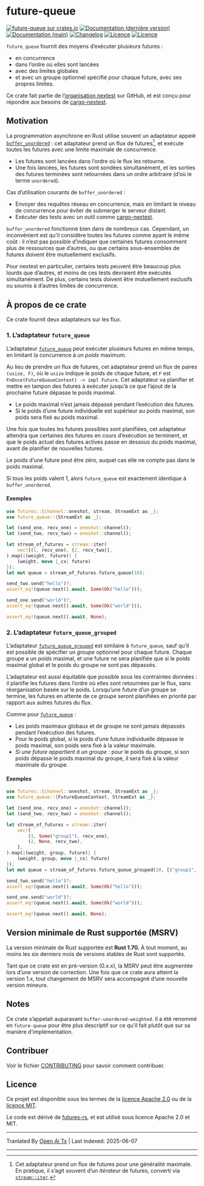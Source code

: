 # future-queue

[![future-queue sur crates.io](https://img.shields.io/crates/v/future-queue)](https://crates.io/crates/future-queue)
[![Documentation (dernière version)](https://img.shields.io/badge/docs-latest-brightgreen.svg)](https://docs.rs/future-queue/)
[![Documentation (main)](https://img.shields.io/badge/docs-main-purple)](https://nextest-rs.github.io/future-queue/rustdoc/future_queue)
[![Changelog](https://img.shields.io/badge/changelog-latest-blue)](https://raw.githubusercontent.com/nextest-rs/future-queue/main/CHANGELOG.md)
[![Licence](https://img.shields.io/badge/license-Apache-green.svg)](https://raw.githubusercontent.com/nextest-rs/future-queue/main/LICENSE-APACHE)
[![Licence](https://img.shields.io/badge/license-MIT-green.svg)](https://raw.githubusercontent.com/nextest-rs/future-queue/main/LICENSE-MIT)

`future_queue` fournit des moyens d’exécuter plusieurs futures :

* en concurrence
* dans l’ordre où elles sont lancées
* avec des limites globales
* et avec un groupe optionnel spécifié pour chaque future, avec ses propres limites.

Ce crate fait partie de l’[organisation nextest](https://github.com/nextest-rs) sur GitHub, et
est conçu pour répondre aux besoins de [cargo-nextest](https://nexte.st).

## Motivation

La programmation asynchrone en Rust utilise souvent un adaptateur appelé
[`buffer_unordered`](https://docs.rs/futures/latest/futures/stream/trait.StreamExt.html#method.buffer_unordered) :
cet adaptateur prend un flux de futures[^1], et exécute toutes les futures avec une limite
maximale de concurrence.

* Les futures sont lancées dans l’ordre où le flux les retourne.
* Une fois lancées, les futures sont sondées simultanément, et les sorties des futures terminées
  sont retournées dans un ordre arbitraire (d’où le terme `unordered`).

Cas d’utilisation courants de `buffer_unordered` :

* Envoyer des requêtes réseau en concurrence, mais en limitant le niveau de concurrence pour éviter
  de submerger le serveur distant.
* Exécuter des tests avec un outil comme [cargo-nextest](https://nexte.st).

`buffer_unordered` fonctionne bien dans de nombreux cas. Cependant, un inconvénient est qu’il
considère toutes les futures comme ayant le même coût : il n’est pas possible d’indiquer que
certaines futures consomment plus de ressources que d’autres, ou que certains sous-ensembles de
futures doivent être mutuellement exclusifs.

Pour nextest en particulier, certains tests peuvent être beaucoup plus lourds que d’autres, et
moins de ces tests devraient être exécutés simultanément. De plus, certains tests doivent être
mutuellement exclusifs ou soumis à d’autres limites de concurrence.

[^1]: Cet adaptateur prend un flux de futures pour une généralité maximale. En pratique, il
    s’agit souvent d’un *itérateur* de futures, converti via
    [`stream::iter`](https://docs.rs/futures/latest/futures/stream/fn.iter.html).

## À propos de ce crate

Ce crate fournit deux adaptateurs sur les flux.

### 1. L’adaptateur `future_queue`

L’adaptateur [`future_queue`](StreamExt::future_queue) peut exécuter plusieurs futures en
même temps, en limitant la concurrence à un *poids* maximum.

Au lieu de prendre un flux de futures, cet adaptateur prend un flux de paires
`(usize, F)`, où le `usize` indique le poids de chaque future,
et `F` est `FnOnce(FutureQueueContext) -> impl Future`. Cet adaptateur va
planifier et mettre en tampon des futures à exécuter jusqu’à ce que l’ajout de la prochaine
future dépasse le poids maximal.

* Le poids maximal n’est jamais dépassé pendant l’exécution des futures.
* Si le poids d’une future individuelle est supérieur au poids maximal, son poids sera fixé
  au poids maximal.

Une fois que toutes les futures possibles sont planifiées, cet adaptateur attendra que certaines
des futures en cours d’exécution se terminent, et que le poids actuel des futures actives passe
en dessous du poids maximal, avant de planifier de nouvelles futures.

Le poids d’une future peut être zéro, auquel cas elle ne compte pas dans le poids maximal.

Si tous les poids valent 1, alors `future_queue` est exactement identique à `buffer_unordered`.

#### Exemples

```rust
use futures::{channel::oneshot, stream, StreamExt as _};
use future_queue::{StreamExt as _};

let (send_one, recv_one) = oneshot::channel();
let (send_two, recv_two) = oneshot::channel();

let stream_of_futures = stream::iter(
    vec![(1, recv_one), (2, recv_two)],
).map(|(weight, future)| {
    (weight, move |_cx| future)
});
let mut queue = stream_of_futures.future_queue(10);

send_two.send("hello")?;
assert_eq!(queue.next().await, Some(Ok("hello")));

send_one.send("world")?;
assert_eq!(queue.next().await, Some(Ok("world")));

assert_eq!(queue.next().await, None);
```

### 2. L’adaptateur `future_queue_grouped`

L’adaptateur [`future_queue_grouped`](StreamExt::future_queue_grouped) est similaire à
`future_queue`, sauf qu’il est possible de spécifier un *groupe* optionnel pour chaque future.
Chaque groupe a un poids maximal, et une future ne sera planifiée que si le poids maximal
global et le poids du groupe ne sont pas dépassés.

L’adaptateur est aussi équitable que possible sous les contraintes données : il planifie les
futures dans l’ordre où elles sont retournées par le flux, sans réorganisation basée sur le poids.
Lorsqu’une future d’un groupe se termine, les futures en attente de ce groupe seront planifiées
en priorité par rapport aux autres futures du flux.

Comme pour [`future_queue`](StreamExt::future_queue) :

* Les poids maximaux globaux et de groupe ne sont jamais dépassés pendant l’exécution des futures.
* Pour le poids global, si le poids d’une future individuelle dépasse le poids maximal, son
  poids sera fixé à la valeur maximale.
* *Si une future appartient à un groupe :* pour le poids du groupe, si son poids dépasse le
  poids maximal du groupe, il sera fixé à la valeur maximale du groupe.

#### Exemples

```rust
use futures::{channel::oneshot, stream, StreamExt as _};
use future_queue::{FutureQueueContext, StreamExt as _};

let (send_one, recv_one) = oneshot::channel();
let (send_two, recv_two) = oneshot::channel();

let stream_of_futures = stream::iter(
    vec![
        (1, Some("group1"), recv_one),
        (2, None, recv_two),
    ],
).map(|(weight, group, future)| {
    (weight, group, move |_cx| future)
});
let mut queue = stream_of_futures.future_queue_grouped(10, [("group1", 5)]);

send_two.send("hello")?;
assert_eq!(queue.next().await, Some(Ok("hello")));

send_one.send("world")?;
assert_eq!(queue.next().await, Some(Ok("world")));

assert_eq!(queue.next().await, None);
```

## Version minimale de Rust supportée (MSRV)

La version minimale de Rust supportée est **Rust 1.70.** À tout moment, au moins les six derniers
mois de versions stables de Rust sont supportés.

Tant que ce crate est en pré-version (0.x.x), la MSRV peut être augmentée lors d’une version de
correction. Une fois que ce crate aura atteint la version 1.x, tout changement de MSRV sera
accompagné d’une nouvelle version mineure.

## Notes

Ce crate s’appelait auparavant `buffer-unordered-weighted`. Il a été renommé en `future-queue`
pour être plus descriptif sur ce qu’il fait plutôt que sur sa manière d’implémentation.

## Contribuer

Voir le fichier [CONTRIBUTING](https://raw.githubusercontent.com/nextest-rs/future-queue/main/CONTRIBUTING.md) pour savoir comment contribuer.

## Licence

Ce projet est disponible sous les termes de la [licence Apache 2.0](https://raw.githubusercontent.com/nextest-rs/future-queue/main/LICENSE-APACHE) ou de la [licence MIT](https://raw.githubusercontent.com/nextest-rs/future-queue/main/LICENSE-MIT).

Le code est dérivé de [futures-rs](https://github.com/rust-lang/futures-rs), et est utilisé sous
licence Apache 2.0 et MIT.

<!--
README.md est généré à partir de README.tpl par cargo readme. Pour régénérer, exécutez à la racine du dépôt :

./scripts/regenerate-readmes.sh
-->

---

Tranlated By [Open Ai Tx](https://github.com/OpenAiTx/OpenAiTx) | Last indexed: 2025-06-07

---